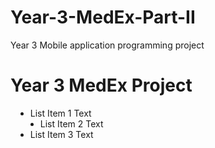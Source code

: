 # Year-3-MedEx-Part-II
Year 3 Mobile application programming project

<h1>Year 3 MedEx Project</h1>

<ul style="margin-left: 8px; margin-right: 8px;">
    <li>List Item 1 Text</li>
    <li style="margin-left: 16px;">List Item 2 Text</li>
    <li>List Item 3 Text</li>
</ul>
